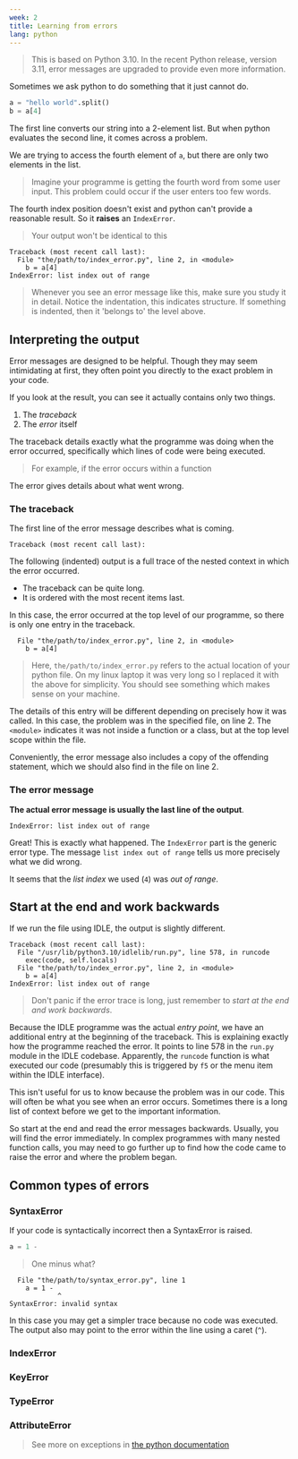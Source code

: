 ```yaml
---
week: 2
title: Learning from errors
lang: python
---
```


>This is based on Python 3.10. 
In the recent Python release, version 3.11, error messages are upgraded to provide even more information.

Sometimes we ask python to do something that it just cannot do.

```python
a = "hello world".split()
b = a[4]
```

The first line converts our string into a 2-element list.
But when python evaluates the second line, it comes across a problem.

We are trying to access the fourth element of `a`, but there are only two elements in the list.

> Imagine your programme is getting the fourth word from some user input.
This problem could occur if the user enters too few words.

The fourth index position doesn't exist and python can't provide a reasonable result. 
So it **raises** an `IndexError`.

>Your output won't be identical to this

```plaintext
Traceback (most recent call last):
  File "the/path/to/index_error.py", line 2, in <module>
    b = a[4]
IndexError: list index out of range
```
>Whenever you see an error message like this, make sure you study it in detail.
>Notice the indentation, this indicates structure.
>If something is indented, then it 'belongs to' the level above.

## Interpreting the output

Error messages are designed to be helpful.
Though they may seem intimidating at first, they often point you directly to the exact problem in your code.

If you look at the result, you can see it actually contains only two things.

1. The *traceback*
1. The *error* itself

The traceback details exactly what the programme was doing when the error occurred, specifically which lines of code were being executed.

> For example, if the error occurs within a function 

The error gives details about what went wrong.

### The traceback

The first line of the error message describes what is coming.

```plaintext
Traceback (most recent call last):
```

The following (indented) output is a full trace of the nested context in which the error occurred.

- The traceback can be quite long.
- It is ordered with the most recent items last.

In this case, the error occurred at the top level of our programme, so there is only one entry in the traceback.

```plaintext
  File "the/path/to/index_error.py", line 2, in <module>
    b = a[4]
```
> Here, `the/path/to/index_error.py` refers to the actual location of your python file.
On my linux laptop it was very long so I replaced it with the above for simplicity.
You should see something which makes sense on your machine.

The details of this entry will be different depending on precisely how it was called.
In this case, the problem was in the specified file, on line 2.
The `<module>` indicates it was not inside a function or a class, but at the top level scope within the file.

Conveniently, the error message also includes a copy of the offending statement, which we should also find in the file on line 2.

### The error message

**The actual error message is usually the last line of the output**.

```plaintext
IndexError: list index out of range
```

Great!
This is exactly what happened.
The `IndexError` part is the generic error type.
The message `list index out of range` tells us more precisely what we did wrong.

It seems that the *list index* we used (`4`) was *out of range*.

## Start at the end and work backwards

If we run the file using IDLE, the output is slightly different.

```plaintext
Traceback (most recent call last):
  File "/usr/lib/python3.10/idlelib/run.py", line 578, in runcode
    exec(code, self.locals)
  File "the/path/to/index_error.py", line 2, in <module>
    b = a[4]
IndexError: list index out of range
```
>Don't panic if the error trace is long, just remember to *start at the end and work backwards*.

Because the IDLE programme was the actual *entry point*, we have an additional entry at the beginning of the traceback.
This is explaining exactly how the programme reached the error.
It points to line 578 in the `run.py` module in the IDLE codebase.
Apparently, the `runcode` function is what executed our code (presumably this is triggered by `f5` or the menu item within the IDLE interface).

This isn't useful for us to know because the problem was in our code.
This will often be what you see when an error occurs.
Sometimes there is a long list of context before we get to the important information.

So start at the end and read the error messages backwards.
Usually, you will find the error immediately.
In complex programmes with many nested function calls, you may need to go further up to find how the code came to raise the error and where the problem began.

## Common types of errors

### SyntaxError

If your code is syntactically incorrect then a SyntaxError is raised.

```python
a = 1 - 
```
>One minus what? 

```plaintext
  File "the/path/to/syntax_error.py", line 1
    a = 1 - 
            ^
SyntaxError: invalid syntax
```

In this case you may get a simpler trace because no code was executed.
The output also may point to the error within the line using a caret (`^`).


### IndexError


### KeyError
### TypeError
### AttributeError

>See more on exceptions in [the python documentation](https://docs.python.org/3/library/exceptions.html)